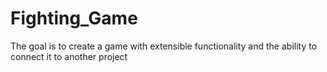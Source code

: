 # Fighting_Game

The goal is to create a game with extensible functionality and the ability to connect it to another project
